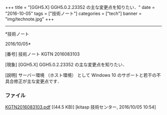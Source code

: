 ﻿+++
title = "[GGH5.X] GGH5.0.2.23352 の主な変更点を知りたい．"
date = "2016-10-05"
tags = ["技術ノート"]
categories = ["tech"]
banner = "img/technote.jpg"
+++

-----------------------------------------------------------------------------------------------------------------------------

*技術ノート

2016/10/05*


[番号]
技術ノート KGTN 2016083103

[現象]
[GGH5.X] GGH5.0.2.23352 の主な変更点を知りたい．

[説明]
サーバー環境 （ホスト環境） として Windows 10
のサポートと若干の不具合修正が主な変更点です．


### ファイル

 
 


[KGTN2016083103.pdf](http://techreport.kitasp.net/attachments/download/3038/KGTN2016083103.pdf)
 [(44.5 KB)] [kitasp 技術センター, 2016/10/05
10:54]


 


 

